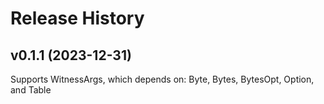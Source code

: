 # Release History

## v0.1.1 (2023-12-31)

Supports WitnessArgs, which depends on: Byte, Bytes, BytesOpt, Option, and Table
